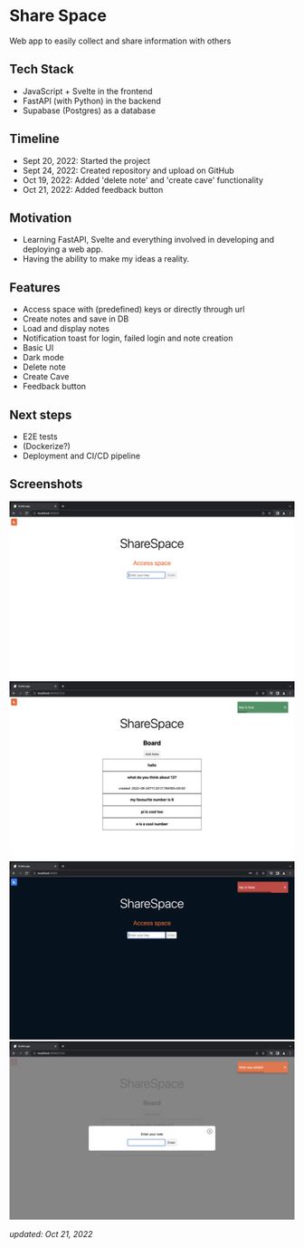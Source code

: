 # Share Space
Web app to easily collect and share information with others

## Tech Stack
* JavaScript + Svelte in the frontend
* FastAPI (with Python) in the backend
* Supabase (Postgres) as a database

## Timeline
* Sept 20, 2022: Started the project
* Sept 24, 2022: Created repository and upload on GitHub
* Oct 19, 2022: Added 'delete note' and 'create cave' functionality
* Oct 21, 2022: Added feedback button

## Motivation
* Learning FastAPI, Svelte and everything involved in developing and deploying a web app. 
* Having the ability to make my ideas a reality.

## Features
* Access space with (predefined) keys or directly through url
* Create notes and save in DB
* Load and display notes
* Notification toast for login, failed login and note creation
* Basic UI
* Dark mode
* Delete note
* Create Cave
* Feedback button

## Next steps
* E2E tests
* (Dockerize?)
* Deployment and CI/CD pipeline


## Screenshots
![](/docs/img/ss1.png)
![](/docs/img/ss2.png)
![](/docs/img/ss3.png)
![](/docs/img/ss4.png)

*updated: Oct 21, 2022*
